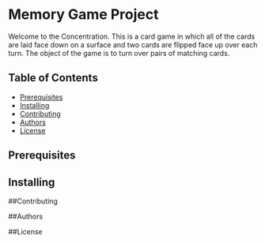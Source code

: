 # Memory Game Project

Welcome to the Concentration. This is a card game in which all of the cards are laid face down on a surface and two cards are flipped face up over each turn. The object of the game is to turn over pairs of matching cards.

## Table of Contents

* [Prerequisites](#Prerequisites)
* [Installing](#Installing)
* [Contributing](#contributing)
* [Authors](#Authors)
* [License](#License)


## Prerequisites



## Installing



##Contributing



##Authors



##License


<!-- ## Instructions

Welcome to the Memory Card Game. The game goal is basically matched all pair of cards. There are 8 different symbol and 16 different card. Whenever you open the page the timer start. If you need more time you need to just click restart button `(↻)` to start with new deck and new time.

## Install

You need to download the Github repository and open index.html file.

Enough reading let have some fun. If you want play with yourself or with friend and see who will finish with less time and movement!!! :).   

## Contributing

This repository is the starter code for Udacity project. Therefore, **please do not pull requests**.

Thank you for your understanding! -->
